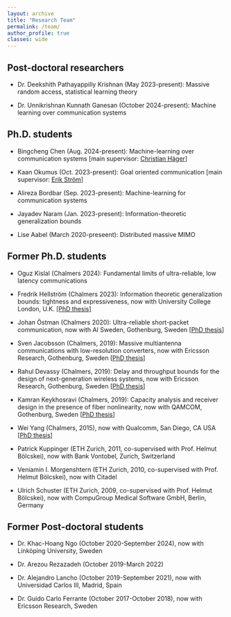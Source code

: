 ```yaml
---
layout: archive
title: "Research Team"
permalink: /team/
author_profile: true
classes: wide
---
```


## Post-doctoral researchers

<!-- - Dr. Khac-Hoang Ngo (October 2020-present): Massive random access, security and privacy, age of information -->

- Dr. Deekshith Pathayappilly Krishnan (May 2023-present): Massive random
  access, statistical learning theory  

- Dr. Unnikrishnan Kunnath Ganesan (October 2024-present): Machine learning over
communication systems

## Ph.D. students

- Bingcheng Chen (Aug. 2024-present): Machine-learning over communication systems [main
supervisor: [Christian Häger](https://www.chalmers.se/en/persons/hagerc/)]

- Kaan Okumus (Oct. 2023-present): Goal oriented communication [main supervisor:
  [Erik Ström](https://www.chalmers.se/en/persons/estrom/)]

- Alireza Bordbar (Sep. 2023-present): Machine-learning for communication
  systems

- Jayadev Naram (Jan. 2023-present): Information-theoretic generalization bounds

<!-- - Selma Tabakovic (August 2020-present): Mathematics of deep learning  [main supervisor: [Rebecka Jörnsten](http://www.math.chalmers.se/~jornsten/)] -->

- Lise Aabel (March 2020-preseent): Distributed massive MIMO

<!-- - Oguz Kislal (September 2019-present): Ultra-reliable low-latency communications [main supervisor: [Prof. Erik Ström](https://www.chalmers.se/en/staff/Pages/erik-strom.aspx)] -->

<!-- - Yasaman Ettefagh (October 2017-present): Multiantenna wireless architectures -->

<!-- - Johan Östman (September 2015-present): Ultra-reliable low-latency communications [co-supervised with Prof. Erik Ström] -->

<!-- - Sven Jacobsson (March 2015-present): Massive MIMO with low precision converters [industrial PhD student at Ericsson Research]

- Kamran Keykhosravi (March 2014-present): Information theory for fiber-optic channels [co-supervised with Prof. Erik Agrell]

- Rahul Devassy (August 2013 - present): fading networks at finite blocklength -->

## Former Ph.D. students

- Oguz Kislal (Chalmers 2024): Fundamental limits of ultra-reliable, low latency
communications

- Fredrik Hellström (Chalmers 2023): Information theoretic generalization bounds: tightness and expressiveness, now with University College London, U.K. [[PhD thesis]](https://evt.ungpd.com/Issues/dd1df13d-d893-48ef-a233-559dfdfd586e/Click?ContactId=8ad52a77-803a-4e7f-98d9-d9f1be23f3d1&url=https%3a%2f%2fchalmersuniversity.box.com%2fs%2fy7a50qdyxaz988vdasl18yfj9op2j9pu)

- Johan Östman (Chalmers 2020): Ultra-reliable short-packet communication, now with AI Sweden, Gothenburg, Sweden [[PhD thesis](https://chalmersuniversity.app.box.com/file/727304702240?s=4x3icks6qfbmbbjahzy9m4bihpyjb39u)]

- Sven Jacobsson (Chalmers, 2019): Massive multiantenna communications with low-resolution converters, now with Ericsson Research, Gothenburg, Sweden \[[PhD thesis](https://chalmersuniversity.box.com/s/7gmf42jcxnfu8a02wx9r3si2e5c9qx2t)]

- Rahul Devassy (Chalmers, 2019): Delay and throughput bounds for the design of next-generation wireless systems, now with Ericsson Research, Gothenburg, Sweden
 \[[PhD thesis](https://chalmersuniversity.box.com/s/jjz97z6tjvpqlq2pgeg16pj5n60tr1h0)]

- Kamran Keykhosravi (Chalmers, 2019): Capacity analysis and receiver design in the presence of fiber nonlinearity, now with QAMCOM, Gothenburg, Sweden
 \[[PhD thesis](https://chalmersuniversity.box.com/s/t12r161q6khcrx3aal4u9ho8mzlewncx)]

- Wei Yang (Chalmers, 2015), now with Qualcomm, San Diego, CA USA \[[PhD thesis](https://chalmersuniversity.box.com/shared/static/cp3xuzd81of6k9c6a3ajgezbfnzbospd.pdf)]

- Patrick Kuppinger (ETH Zurich, 2011, co-supervised with Prof. Helmut Bölcskei), now with Bank Vontobel, Zurich, Switzerland

- Veniamin I. Morgenshtern (ETH Zurich, 2010, co-supervised with Prof. Helmut Bölcskei), now with Citadel

- Ulrich Schuster (ETH Zurich, 2009, co-supervised with Prof. Helmut Bölcskei), now with CompuGroup Medical Software GmbH, Berlin, Germany

## Former Post-doctoral students

- Dr. Khac-Hoang Ngo (October 2020-September 2024), now with Linköping University, Sweden

- Dr. Arezou Rezazadeh (October 2019-March 2022)

- Dr. Alejandro Lancho (October 2019-September 2021), now with Universidad Carlos III,
Madrid, Spain

- Dr. Guido Carlo Ferrante (October 2017-October 2018), now with Ericsson Research, Sweden
